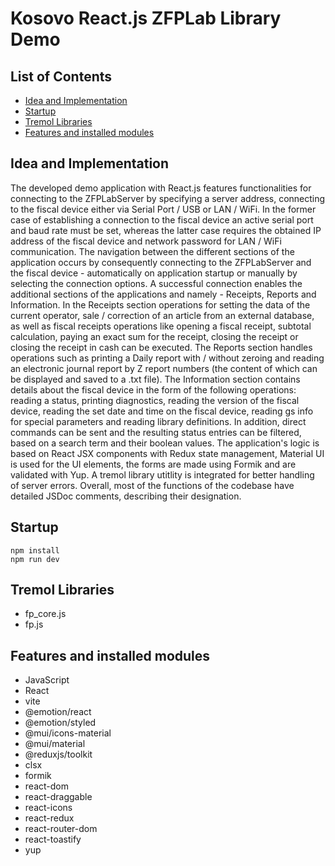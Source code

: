# Kosovo React.js ZFPLab Library Demo

## List of Contents

- [Idea and Implementation](#idea-and-implementation)
- [Startup](#startup)
- [Tremol Libraries](#tremol-libraries)
- [Features and installed modules](#features-and-installed-modules)

## Idea and Implementation

The developed demo application with React.js features functionalities for connecting to the ZFPLabServer by specifying a server address, connecting to the fiscal device
either via Serial Port / USB or LAN / WiFi. In the former case of establishing a connection to the fiscal device an active serial port and baud rate must be set, whereas
the latter case requires the obtained IP address of the fiscal device and network password for LAN / WiFi communication. The navigation between the different sections of the 
application occurs by consequently connecting to the ZFPLabServer and the fiscal device - automatically on application startup or manually by selecting the connection options. 
A successful connection enables the additional sections of the applications and namely - Receipts, Reports and Information. In the Receipts section operations for
setting the data of the current operator, sale / correction of an article from an external database, as well as fiscal receipts operations like opening a fiscal receipt, subtotal calculation,
paying an exact sum for the receipt, closing the receipt or closing the receipt in cash can be executed. The Reports section handles operations such as printing a Daily report with / without zeroing
and reading an electronic journal report by Z report numbers (the content of which can be displayed and saved to a .txt file). The Information section contains details about the fiscal device
in the form of the following operations: reading a status, printing diagnostics, reading the version of the fiscal device, reading the set date and time on the fiscal device, reading gs info for special
parameters and reading library definitions. In addition, direct commands can be sent and the resulting status entries can be filtered, based on a search term and their boolean values. The application's logic
is based on React JSX components with Redux state management, Material UI is used for the UI elements, the forms are made using Formik and are validated with Yup. A tremol library utitlity is integrated for
better handling of server errors. Overall, most of the functions of the codebase have detailed JSDoc comments, describing their designation. 

## Startup

```
npm install
npm run dev
```

## Tremol Libraries

- fp_core.js
- fp.js

## Features and installed modules

- JavaScript
- React
- vite
- @emotion/react
- @emotion/styled
- @mui/icons-material
- @mui/material
- @reduxjs/toolkit
- clsx
- formik
- react-dom
- react-draggable
- react-icons
- react-redux
- react-router-dom
- react-toastify
- yup
